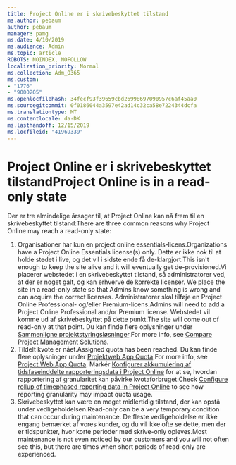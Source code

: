 ```yaml
---
title: Project Online er i skrivebeskyttet tilstand
ms.author: pebaum
author: pebaum
manager: pamg
ms.date: 4/10/2019
ms.audience: Admin
ms.topic: article
ROBOTS: NOINDEX, NOFOLLOW
localization_priority: Normal
ms.collection: Adm_O365
ms.custom:
- "1776"
- "9000205"
ms.openlocfilehash: 34fecf93f39659cbd26998697090957c6af45aa0
ms.sourcegitcommit: 0f0186044a3597e42ad14c32ca58e7224344dcfa
ms.translationtype: MT
ms.contentlocale: da-DK
ms.lasthandoff: 12/15/2019
ms.locfileid: "41969339"
---
```

# <a name="project-online-is-in-a-read-only-state"></a><span data-ttu-id="a4ad1-102">Project Online er i skrivebeskyttet tilstand</span><span class="sxs-lookup"><span data-stu-id="a4ad1-102">Project Online is in a read-only state</span></span>

<span data-ttu-id="a4ad1-103">Der er tre almindelige årsager til, at Project Online kan nå frem til en skrivebeskyttet tilstand:</span><span class="sxs-lookup"><span data-stu-id="a4ad1-103">There are three common reasons why Project Online may reach a read-only state:</span></span>

1. <span data-ttu-id="a4ad1-104">Organisationer har kun en project online essentials-licens.</span><span class="sxs-lookup"><span data-stu-id="a4ad1-104">Organizations have a Project Online Essentials license(s) only.</span></span> <span data-ttu-id="a4ad1-105">Dette er ikke nok til at holde stedet i live, og det vil i sidste ende få de-klargjort.</span><span class="sxs-lookup"><span data-stu-id="a4ad1-105">This isn't enough to keep the site alive and it will eventually get de-provisioned.</span></span><span data-ttu-id="a4ad1-106">Vi placerer webstedet i en skrivebeskyttet tilstand, så administratorer ved, at der er noget galt, og kan erhverve de korrekte licenser.</span><span class="sxs-lookup"><span data-stu-id="a4ad1-106"> We place the site in a read-only state so that Admins know something is wrong and can acquire the correct licenses.</span></span> <span data-ttu-id="a4ad1-107">Administratorer skal tilføje en Project Online Professional- og/eller Premium-licens.</span><span class="sxs-lookup"><span data-stu-id="a4ad1-107">Admins will need to add a Project Online Professional and/or Premium license.</span></span> <span data-ttu-id="a4ad1-108">Webstedet vil komme ud af skrivebeskyttet på dette punkt.</span><span class="sxs-lookup"><span data-stu-id="a4ad1-108">The site will come out of read-only at that point.</span></span> <span data-ttu-id="a4ad1-109">Du kan finde flere oplysninger under [Sammenligne projektstyringsløsninger](https://products.office.com/project/compare-microsoft-project-management-software?tab=1).</span><span class="sxs-lookup"><span data-stu-id="a4ad1-109">For more info, see [Compare Project Management Solutions](https://products.office.com/project/compare-microsoft-project-management-software?tab=1).</span></span>
2. <span data-ttu-id="a4ad1-110">Tildelt kvote er nået.</span><span class="sxs-lookup"><span data-stu-id="a4ad1-110">Assigned quota has been reached.</span></span> <span data-ttu-id="a4ad1-111">Du kan finde flere oplysninger under [Projektweb App Quota](https://docs.microsoft.com/projectonline/tune-project-online-performance#project-web-app-quota).</span><span class="sxs-lookup"><span data-stu-id="a4ad1-111">For more info, see [Project Web App Quota](https://docs.microsoft.com/projectonline/tune-project-online-performance#project-web-app-quota).</span></span> <span data-ttu-id="a4ad1-112">Markér [Konfigurer akkumulering af tidsfaseinddelte rapporteringsdata i Project Online](https://docs.microsoft.com/ProjectOnline/configure-rollup-of-timephased-reporting-data-in-project-online?redirectSourcePath=%252fen-us%252farticle%252fConfigure-rollup-of-timephased-reporting-data-in-Project-Online-da8487fe-899e-4510-a264-e2ebc948928c) for at se, hvordan rapportering af granularitet kan påvirke kvotaforbruget.</span><span class="sxs-lookup"><span data-stu-id="a4ad1-112">Check [Configure rollup of timephased reporting data in Project Online](https://docs.microsoft.com/ProjectOnline/configure-rollup-of-timephased-reporting-data-in-project-online?redirectSourcePath=%252fen-us%252farticle%252fConfigure-rollup-of-timephased-reporting-data-in-Project-Online-da8487fe-899e-4510-a264-e2ebc948928c) to see how reporting granularity may impact quota usage.</span></span>
3. <span data-ttu-id="a4ad1-113">Skrivebeskyttet kan være en meget midlertidig tilstand, der kan opstå under vedligeholdelsen.</span><span class="sxs-lookup"><span data-stu-id="a4ad1-113">Read-only can be a very temporary condition that can occur during maintenance.</span></span> <span data-ttu-id="a4ad1-114">De fleste vedligeholdelse er ikke engang bemærket af vores kunder, og du vil ikke ofte se dette, men der er tidspunkter, hvor korte perioder med skrive-only opleves.</span><span class="sxs-lookup"><span data-stu-id="a4ad1-114">Most maintenance is not even noticed by our customers and you will not often see this, but there are times when short periods of read-only are experienced.</span></span>
